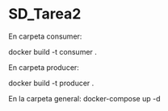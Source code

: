 # SD_Tarea2

En carpeta consumer:

  docker build -t consumer .

En carpeta producer:

  docker build -t producer .

En la carpeta general: 
  docker-compose up -d